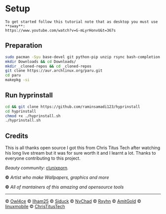 # Setup
```
To get started follow this tutorial note that as desktop you must use **sway**:
https://www.youtube.com/watch?v=G-mLyrHonvU&t=367s
```

## Preparation
```sh
sudo pacman -Syu base-devel git python-pip unzip rsync bash-completion fish sddm
mkdir Downloads && cd Downloads/
mkdir _cloned-repos && cd _cloned-repos
git clone https://aur.archlinux.org/paru.git
cd paru
makepkg -si
```

## Run hyprinstall
	
```sh
cd && git clone https://github.com/raminsamadi123/hyprinstall
cd hyprinstall
chmod +x ./hyprinstall.sh
./hyprinstall.sh
```

## Credits

This is all thanks open source I got this from Chris Titus Tech after watching his long live stream but it was for sure worth it and I learnt a lot. Thanks to everyone contributing to this project.

_Beauty community: [r/unixporn](https://www.reddit.com/r/unixporn)._

**©** _Artist who make Wallpapers, graphics and more_

**©** _All of mantainers of this amazing and opensource tools_

---


© [Owl4ce](https://github.com/owl4ce)
© [Ilham25](https://github.com/ilham25)
© [Siduck](https://github.com/siduck)
© [NvChad](https://github.com/NvChad) 
© [Rxyhn](https://github.com/rxyhn)
© [AmitGold](https://github.com/AmitGolden)
© [linuxmobile](https://github.com/linuxmobile)
© [ChrisTitusTech](https://github.com/ChrisTitusTech)
